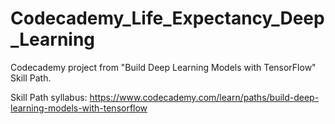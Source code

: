 # Codecademy_Life_Expectancy_Deep_Learning
Codecademy project from "Build Deep Learning Models with TensorFlow" Skill Path.

Skill Path syllabus: https://www.codecademy.com/learn/paths/build-deep-learning-models-with-tensorflow
